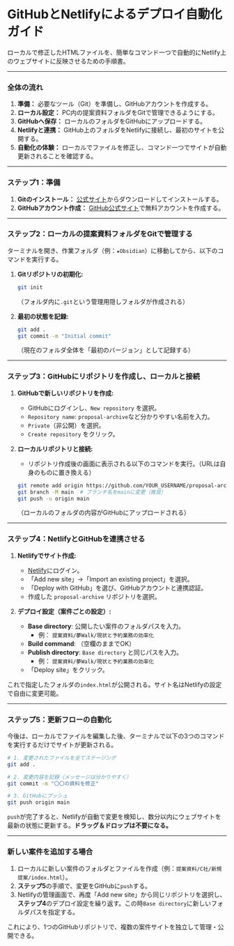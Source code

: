# GitHubとNetlifyによるデプロイ自動化ガイド

ローカルで修正したHTMLファイルを、簡単なコマンド一つで自動的にNetlify上のウェブサイトに反映させるための手順書。

---

### 全体の流れ

1.  **準備：** 必要なツール（Git）を準備し、GitHubアカウントを作成する。
2.  **ローカル設定：** PC内の提案資料フォルダをGitで管理できるようにする。
3.  **GitHubへ保存：** ローカルのフォルダをGitHubにアップロードする。
4.  **Netlifyと連携：** GitHub上のフォルダをNetlifyに接続し、最初のサイトを公開する。
5.  **自動化の体験：** ローカルでファイルを修正し、コマンド一つでサイトが自動更新されることを確認する。

---

### ステップ1：準備

1.  **Gitのインストール：** [公式サイト](https://git-scm.com/downloads)からダウンロードしてインストールする。
2.  **GitHubアカウント作成：** [GitHub公式サイト](https://github.com/)で無料アカウントを作成する。

---

### ステップ2：ローカルの提案資料フォルダをGitで管理する

ターミナルを開き、作業フォルダ（例：`★Obsidian`）に移動してから、以下のコマンドを実行する。

1.  **Gitリポジトリの初期化:**
    ```bash
    git init
    ```
    （フォルダ内に`.git`という管理用隠しフォルダが作成される）

2.  **最初の状態を記録:**
    ```bash
    git add .
    git commit -m "Initial commit"
    ```
    （現在のフォルダ全体を「最初のバージョン」として記録する）

---

### ステップ3：GitHubにリポジトリを作成し、ローカルと接続

1.  **GitHubで新しいリポジトリを作成:**
    - GitHubにログインし、`New repository` を選択。
    - `Repository name`: `proposal-archive`など分かりやすい名前を入力。
    - `Private`（非公開）を選択。
    - `Create repository` をクリック。

2.  **ローカルリポジトリと接続:**
    - リポジトリ作成後の画面に表示される以下のコマンドを実行。（URLは自身のものに置き換える）
    ```bash
    git remote add origin https://github.com/YOUR_USERNAME/proposal-archive.git
    git branch -M main  # ブランチ名をmainに変更（推奨）
    git push -u origin main
    ```
    （ローカルのフォルダの内容がGitHubにアップロードされる）

---

### ステップ4：NetlifyとGitHubを連携させる

1.  **Netlifyでサイト作成:**
    - [Netlify](https://www.netlify.com/)にログイン。
    - 「Add new site」→「Import an existing project」を選択。
    - 「Deploy with GitHub」を選び、GitHubアカウントと連携認証。
    - 作成した `proposal-archive` リポジトリを選択。

2.  **デプロイ設定（案件ごとの設定）:**
    - **Base directory**: 公開したい案件のフォルダパスを入力。
        - 例： `提案資料/夢Walk/現状と予約業務の効率化`
    - **Build command**: （空欄のままでOK）
    - **Publish directory**: `Base directory` と同じパスを入力。
        - 例： `提案資料/夢Walk/現状と予約業務の効率化`
    - 「Deploy site」をクリック。

これで指定したフォルダの`index.html`が公開される。サイト名はNetlifyの設定で自由に変更可能。

---

### ステップ5：更新フローの自動化

今後は、ローカルでファイルを編集した後、ターミナルで以下の3つのコマンドを実行するだけでサイトが更新される。

```bash
# 1. 変更されたファイルを全てステージング
git add .

# 2. 変更内容を記録（メッセージは分かりやすく）
git commit -m "〇〇の資料を修正"

# 3. GitHubにプッシュ
git push origin main
```

`push`が完了すると、Netlifyが自動で変更を検知し、数分以内にウェブサイトを最新の状態に更新する。**ドラッグ＆ドロップは不要になる。**

---

### 新しい案件を追加する場合

1.  ローカルに新しい案件のフォルダとファイルを作成（例：`提案資料/C社/新規提案/index.html`）。
2.  **ステップ5**の手順で、変更をGitHubに`push`する。
3.  Netlifyの管理画面で、再度「Add new site」から同じリポジトリを選択し、**ステップ4**のデプロイ設定を繰り返す。この時`Base directory`に新しいフォルダパスを指定する。

これにより、1つのGitHubリポジトリで、複数の案件サイトを独立して管理・公開できる。 
